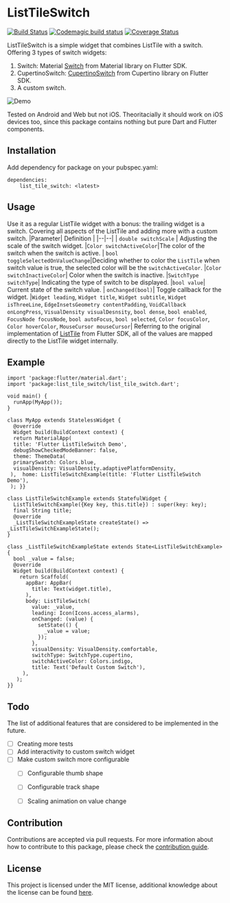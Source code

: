 

# ListTileSwitch

[![Build Status](https://travis-ci.com/firatcetiner/list_tile_switch.svg?token=CnAy5FFDhPgLdDdw89rV&branch=master)](https://travis-ci.com/firatcetiner/list_tile_switch)
[![Codemagic build status](https://api.codemagic.io/apps/5f31b8ee8ff73dbb0e939e5c/5f31b8ee8ff73dbb0e939e5b/status_badge.svg)](https://codemagic.io/apps/5f31b8ee8ff73dbb0e939e5c/5f31b8ee8ff73dbb0e939e5b/latest_build)
[![Coverage Status](https://coveralls.io/repos/github/firatcetiner/list_tile_switch/badge.svg)](https://coveralls.io/github/firatcetiner/list_tile_switch)


ListTileSwitch is a simple widget that combines ListTile with a switch. Offering 3 types of switch widgets:

1.  Switch: Material [Switch](https://api.flutter.dev/flutter/material/Switch-class.html) from Material library on Flutter SDK.
2.  CupertinoSwitch: [CupertinoSwitch](https://api.flutter.dev/flutter/cupertino/CupertinoSwitch-class.html) from Cupertino library on Flutter SDK.
3.  A custom switch.

![Demo](https://media.giphy.com/media/Za2kR21CTTTEilmPnY/giphy.gif)

Tested on Android and Web but not iOS. Theoritacially it should work on iOS devices too, since this package contains nothing but pure Dart and Flutter components.
## Installation
Add dependency for package on your pubspec.yaml:

    dependencies:
	    list_tile_switch: <latest>

## Usage
Use it as a regular ListTile widget with a bonus: the trailing widget is a switch. Covering all aspects of the ListTile and adding more with a custom switch.
|Parameter| Definition  |
|--|--|
| `double switchScale` | Adjusting the scale of the switch widget.
|`Color switchActiveColor`|The color of the switch when the switch is active.
| `bool toggleSelectedOnValueChange`|Deciding whether to color the `ListTile` when switch value is true, the selected color will be the `switchActiveColor`.
|`Color switchInactiveColor`| Color when the switch is inactive.
|`SwitchType switchType`| Indicating the type of switch to be displayed.
|`bool value`| Current state of the switch value.
| `onChanged(bool)`| Toggle callback for the widget.
|`Widget leading`, `Widget title`, `Widget subtitle`, `Widget isThreeLine`, `EdgeInsetsGeometry contentPadding`, `VoidCallback onLongPress`, `VisualDensity visualDesnsity`, `bool dense`, `bool enabled`, `FocusNode focusNode`, `bool autoFocus`, `bool selected`, `Color focusColor`, `Color hoverColor`, `MouseCursor mouseCursor`| Referring to the original implementation of [ListTile](https://api.flutter.dev/flutter/material/ListTile-class.html) from Flutter SDK, all of the values are mapped directly to the ListTile widget internally.

## Example

    import 'package:flutter/material.dart';  
    import 'package:list_tile_switch/list_tile_switch.dart';  
      
    void main() {  
      runApp(MyApp());  
    }  
      
    class MyApp extends StatelessWidget {  
      @override  
      Widget build(BuildContext context) {  
      return MaterialApp(  
      title: 'Flutter ListTileSwitch Demo',  
      debugShowCheckedModeBanner: false,  
      theme: ThemeData(  
      primarySwatch: Colors.blue,  
      visualDensity: VisualDensity.adaptivePlatformDensity,  
     ),  home: ListTileSwitchExample(title: 'Flutter ListTileSwitch Demo'),  
     ); }}  
      
    class ListTileSwitchExample extends StatefulWidget {  
      ListTileSwitchExample({Key key, this.title}) : super(key: key);  
      final String title;  
      @override  
      _ListTileSwitchExampleState createState() => _ListTileSwitchExampleState();  
    }  
      
    class _ListTileSwitchExampleState extends State<ListTileSwitchExample> {  
      bool _value = false;  
      @override  
      Widget build(BuildContext context) {  
	    return Scaffold(  
		  appBar: AppBar(  
			title: Text(widget.title),  
		  ),
		  body: ListTileSwitch(  
		    value: _value,  
			leading: Icon(Icons.access_alarms),  
			onChanged: (value) {  
			  setState(() {  
				_value = value;  
			  });
			},
			visualDensity: VisualDensity.comfortable,
			switchType: SwitchType.cupertino,
			switchActiveColor: Colors.indigo,  
			title: Text('Default Custom Switch'),  
		 ),
	   );
	}}

## Todo
The list of additional features that are considered to be implemented in the future.

 - [ ] Creating more tests
 - [ ] Add interactivity to custom switch widget
 - [ ] Make custom switch more configurable
	 - [ ] Configurable thumb shape
	 - [ ] Configurable track shape
	 - [ ] Scaling animation on value change
 

## Contribution
Contributions are accepted via pull requests. For more information about how to contribute to this package, please check the [contribution guide](https://github.com/firatcetiner/list_tile_switch/blob/master/CONTRIBUTION.md).

## License
This project is licensed under the MIT license, additional knowledge about the license can be found [here](https://github.com/firatcetiner/list_tile_switch/blob/master/LICENSE).




